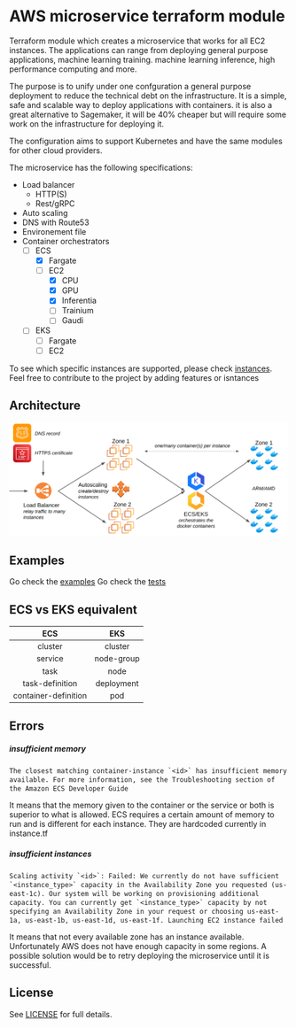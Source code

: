 # AWS microservice terraform module

Terraform module which creates a microservice that works for all EC2 instances. The applications can range from deploying general purpose applications, machine learning training. machine learning inference, high performance computing and more.

The purpose is to unify under one confguration a general purpose deployment to reduce the technical debt on the infrastructure. It is a simple, safe and scalable way to deploy applications with containers.
it is also a great alternative to Sagemaker, it will be 40% cheaper but will require some work on the infrastructure for deploying it.

The configuration aims to support Kubernetes and have the same modules for other cloud providers.

The microservice has the following specifications:

- Load balancer
  - HTTP(S)
  - Rest/gRPC
- Auto scaling
- DNS with Route53
- Environement file
- Container orchestrators
  - [ ] ECS
    - [x] Fargate
    - [ ] EC2
      - [x] CPU
      - [x] GPU
      - [x] Inferentia
      - [ ] Trainium
      - [ ] Gaudi
  - [ ] EKS
    - [ ] Fargate
    - [ ] EC2

To see which specific instances are supported, please check [instances](). Feel free to contribute to the project by adding features or isntances

## Architecture

![Architecture](https://github.com/vistimi/terraform-aws-microservice/blob/trunk/images/architecture.png?raw=true)

## Examples

Go check the [examples](https://github.com/vistimi/terraform-aws-microservice/tree/trunk/examples)
Go check the [tests](https://github.com/vistimi/terraform-aws-microservice/tree/trunk/test/microservice)

## ECS vs EKS equivalent

|         ECS          |    EKS     |
| :------------------: | :--------: |
|       cluster        |  cluster   |
|       service        | node-group |
|         task         |    node    |
|   task-definition    | deployment |
| container-definition |    pod     |

## Errors

##### insufficient memory
```
The closest matching container-instance `<id>` has insufficient memory available. For more information, see the Troubleshooting section of the Amazon ECS Developer Guide
```

It means that the memory given to the container or the service or both is superior to what is allowed. ECS requires a certain amount of memory to run and is different for each instance. They are hardcoded currently in instance.tf

##### insufficient instances
```
Scaling activity `<id>`: Failed: We currently do not have sufficient `<instance_type>` capacity in the Availability Zone you requested (us-east-1c). Our system will be working on provisioning additional capacity. You can currently get `<instance_type>` capacity by not specifying an Availability Zone in your request or choosing us-east-1a, us-east-1b, us-east-1d, us-east-1f. Launching EC2 instance failed
```

It means that not every available zone has an instance available. Unfortunately AWS does not have enough capacity in some regions. A possible solution would be to retry deploying the microservice until it is successful.

## License

See [LICENSE](https://github.com/vistimi/terraform-aws-microservice/tree/trunk/LICENSE) for full details.